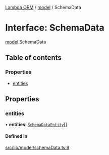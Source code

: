 [Lambda ORM](../README.md) / [model](../modules/model.md) / SchemaData

# Interface: SchemaData

[model](../modules/model.md).SchemaData

## Table of contents

### Properties

- [entities](model.SchemaData.md#entities)

## Properties

### entities

• **entities**: [`SchemaDataEntity`](model.SchemaDataEntity.md)[]

#### Defined in

[src/lib/model/schemaData.ts:9](https://github.com/FlavioLionelRita/lambda-orm/blob/8e54723/src/lib/model/schemaData.ts#L9)

